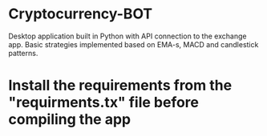 # Cryptocurrency-BOT
Desktop application built in Python with API connection to the exchange app.
Basic strategies implemented based on EMA-s, MACD and candlestick patterns.

# Install the requirements from the "requirments.tx" file before compiling the app
